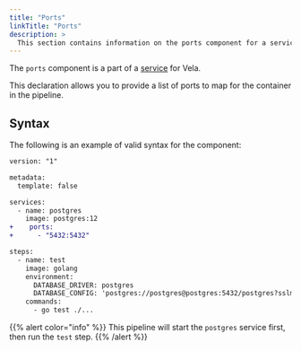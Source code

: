 ```yaml
---
title: "Ports"
linkTitle: "Ports"
description: >
  This section contains information on the ports component for a service.
---
```


The `ports` component is a part of a [service](/docs/concepts/pipeline/services/) for Vela.

This declaration allows you to provide a list of ports to map for the container in the pipeline.

## Syntax

The following is an example of valid syntax for the component:

```diff
version: "1"

metadata:
  template: false

services:
  - name: postgres
    image: postgres:12
+    ports:
+      - "5432:5432"

steps:
  - name: test
    image: golang
    environment:
      DATABASE_DRIVER: postgres
      DATABASE_CONFIG: 'postgres://postgres@postgres:5432/postgres?sslmode=disable'
    commands:
      - go test ./...
```

{{% alert color="info" %}}
This pipeline will start the `postgres` service first, then run the `test` step.
{{% /alert %}}
